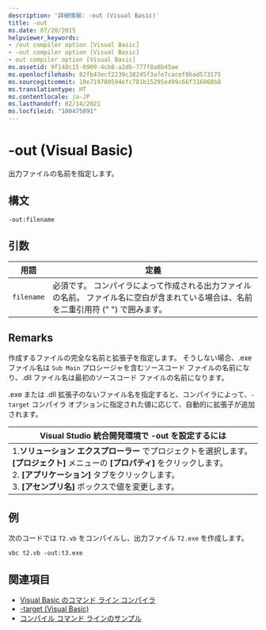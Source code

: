 ```yaml
---
description: '詳細情報: -out (Visual Basic)'
title: -out
ms.date: 07/20/2015
helpviewer_keywords:
- /out compiler option [Visual Basic]
- -out compiler option [Visual Basic]
- out compiler option [Visual Basic]
ms.assetid: 9f148c15-0909-4cb8-a2db-777f8a8b45ae
ms.openlocfilehash: 82fb43ecf2239c38245f3afe7cacef8bad573175
ms.sourcegitcommit: 10e719780594efc781b15295e499c66f316068b8
ms.translationtype: HT
ms.contentlocale: ja-JP
ms.lasthandoff: 02/14/2021
ms.locfileid: "100475891"
---
```

# <a name="-out-visual-basic"></a>-out (Visual Basic)

出力ファイルの名前を指定します。  
  
## <a name="syntax"></a>構文  
  
```console  
-out:filename  
```  
  
## <a name="arguments"></a>引数  
  
|用語|定義|  
|---|---|  
|`filename`|必須です。 コンパイラによって作成される出力ファイルの名前。 ファイル名に空白が含まれている場合は、名前を二重引用符 (" ") で囲みます。|  
  
## <a name="remarks"></a>Remarks  

 作成するファイルの完全な名前と拡張子を指定します。 そうしない場合、.exe ファイル名は `Sub Main` プロシージャを含むソースコード ファイルの名前になり、.dll ファイル名は最初のソースコード ファイルの名前になります。  
  
 .exe または .dll 拡張子のないファイル名を指定すると、コンパイラによって、`-target` コンパイラ オプションに指定された値に応じて、自動的に拡張子が追加されます。  
  
|Visual Studio 統合開発環境で -out を設定するには|  
|---|  
|1.**ソリューション エクスプローラー** でプロジェクトを選択します。 **[プロジェクト]** メニューの **[プロパティ]** をクリックします。 <br />2. **[アプリケーション]** タブをクリックします。<br />3. **[アセンブリ名]** ボックスで値を変更します。|  
  
## <a name="example"></a>例  

 次のコードでは `T2.vb` をコンパイルし、出力ファイル `T2.exe` を作成します。  
  
```console
vbc t2.vb -out:t3.exe  
```  
  
## <a name="see-also"></a>関連項目

- [Visual Basic のコマンド ライン コンパイラ](index.md)
- [-target (Visual Basic)](target.md)
- [コンパイル コマンド ラインのサンプル](sample-compilation-command-lines.md)
